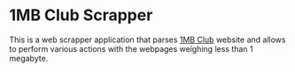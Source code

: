 # 1MB Club Scrapper

This is a web scrapper application that parses [1MB
Club](https://1mb.club/) website and allows to perform various actions
with the webpages weighing less than 1 megabyte.


